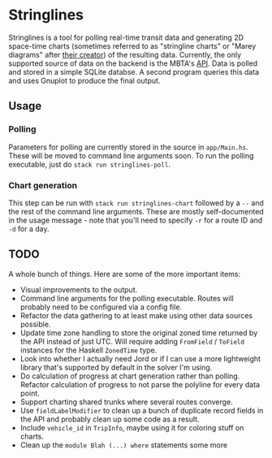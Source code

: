 # Stringlines

Stringlines is a tool for polling real-time transit data and
generating 2D space-time charts (sometimes referred to as "stringline
charts" or "Marey diagrams" after [their
creator](https://en.wikipedia.org/wiki/%C3%89tienne-Jules_Marey)) of
the resulting data. Currently, the only supported source of data on
the backend is the MBTA's
[API](https://www.mbta.com/developers/v3-api). Data is polled and
stored in a simple SQLite databse. A second program queries this data
and uses Gnuplot to produce the final output.

## Usage

### Polling

Parameters for polling are currently stored in the source in
`app/Main.hs`. These will be moved to command line arguments soon. To
run the polling executable, just do `stack run stringlines-poll`.

### Chart generation

This step can be run with `stack run stringlines-chart` followed by a
`--` and the rest of the command line arguments. These are mostly
self-documented in the usage message - note that you'll need to
specify `-r` for a route ID and `-d` for a day.

## TODO

A whole bunch of things. Here are some of the more important items:

- Visual improvements to the output.
- Command line arguments for the polling executable. Routes will
  probably need to be configured via a config file.
- Refactor the data gathering to at least make using other data
  sources possible.
- Update time zone handling to store the original zoned time returned
  by the API instead of just UTC. Will require adding `FromField` /
  `ToField` instances for the Haskell `ZonedTime` type.
- Look into whether I actually need Jord or if I can use a more
  lightweight library that's supported by default in the solver I'm
  using.
- Do calculation of progress at chart generation rather than polling.
  Refactor calculation of progress to not parse the polyline for every
  data point.
- Support charting shared trunks where several routes converge.
- Use `fieldLabelModifier` to clean up a bunch of duplicate record
  fields in the API and probably clean up some code as a result.
- Include `vehicle_id` in `TripInfo`, maybe using it for coloring
  stuff on charts.
- Clean up the `module Blah (...) where` statements some more

